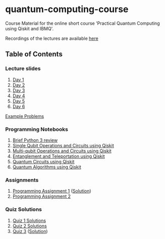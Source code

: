 # quantum-computing-course 
Course Material for the online short course 'Practical Quantum Computing using Qiskit and IBMQ'.

Recordings of the lectures are available [here](https://www.youtube.com/playlist?list=PLyEHBEYaB52XCMH9mMHo5MAzGcZkcdVGB)

## Table of Contents

### Lecture slides
1. [Day 1](lecture_slides/day1.pdf)
2. [Day 2](lecture_slides/day2.pdf)
3. [Day 3](lecture_slides/day3.pdf)
4. [Day 4](lecture_slides/day4.pdf)
5. [Day 5](lecture_slides/day5.pdf)
6. [Day 6](lecture_slides/day6.pdf)

[Example Problems](lecture_slides/example_problems.pdf)

### Programming Notebooks
1. [Brief Python 3 review](notebooks/intro_python.ipynb)
2. [Single Qubit Operations and Circuits using Qiskit](notebooks/single_qubit.ipynb)
3. [Multi-qubit Operations and Circuits using Qiskit](notebooks/multi_qubit.ipynb)
4. [Entanglement and Teleportation using Qiskit](notebooks/teleportation.ipynb)
5. [Quantum Circuits using Qiskit](notebooks/quantum_circuits.ipynb)
6. [Quantum Algorithms using Qiskit](notebooks/algorithms.ipynb)

### Assignments

1. [Programming Assignment 1](assignments/assignment1.ipynb) ([Solution](assignments/assignment1_solutions.ipynb))
2. [Programming Assignment 2](assignments/assignment2.ipynb)

### Quiz Solutions

1. [Quiz 1 Solutions](assignments/quizzes/quiz1_solutions.pdf)
2. [Quiz 2 Solutions](assignments/quizzes/quiz2_solutions.pdf)
3. [Quiz 3](assignments/quizzes/quiz3.pdf) ([Solution](assignments/quizzes/quiz3_solutions.pdf))
